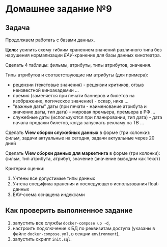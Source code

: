 # Домашнее задание №9

## Задача
Продолжаем работать с базами данных.

**Цель:** усилить схему гибким хранением значений различного типа без нарушения нормализации
*EAV*-хранение для базы данных кинотеатра.

Сделать 4 таблицы: фильмы, атрибуты, типы атрибутов, значения.

Типы атрибутов и соответствующие им атрибуты (для примера):
- рецензии (текстовые значения) - рецензии критиков, отзыв неизвестной киноакадемии ...
- премия (заменяется при печати баннеров и билетов на изображение, логическое значение) - оскар, ника ...
- "важные даты" даты (при печати - наименование атрибута и значение даты, тип дата) - мировая премьера, премьера в РФ ...
- служебные даты (используются при планировании, тип дата) - дата начала продажи билетов, когда запускать рекламу на ТВ ...

Сделать **View сборки служебных данных** в форме (три колонки): фильм, задачи актуальные на сегодня, задачи актуальные через 20 дней

Сделать **View сборки данных для маркетинга** в форме (три колонки): фильм, тип атрибута, атрибут, значение (значение выводим как текст)

Критерии оценки:
1. Учтены все допустимые типы данных
1. Учтена специфика хранения и последующего использования float-данных
1. EAV-схема оснащена индексами  

## Как проверить выполненное задание
1. запустить все службы `docker-compose up -d`,
1. настроить подключение к БД по реквизитам доступа (указаны в файле `docker-compose.yml`, в секции `environment`),
1. запустить скрипт `init.sql`.